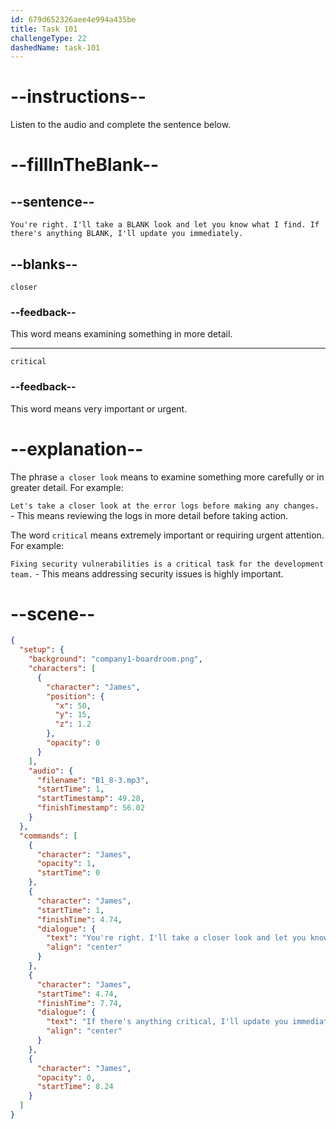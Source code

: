 ```yaml
---
id: 679d652326aee4e994a435be
title: Task 101
challengeType: 22
dashedName: task-101
---
```


<!-- (Audio) James: You're right. I'll take a closer look and let you know what I find. If there's anything critical, I'll update you immediately. -->

# --instructions--

Listen to the audio and complete the sentence below.

# --fillInTheBlank--

## --sentence--

`You're right. I'll take a BLANK look and let you know what I find. If there's anything BLANK, I'll update you immediately.`

## --blanks--

`closer`

### --feedback--

This word means examining something in more detail.

---

`critical`

### --feedback--

This word means very important or urgent.

# --explanation--

The phrase `a closer look` means to examine something more carefully or in greater detail. For example:

`Let's take a closer look at the error logs before making any changes.` - This means reviewing the logs in more detail before taking action.

The word `critical` means extremely important or requiring urgent attention. For example:

`Fixing security vulnerabilities is a critical task for the development team.` - This means addressing security issues is highly important.

# --scene--

```json
{
  "setup": {
    "background": "company1-boardroom.png",
    "characters": [
      {
        "character": "James",
        "position": {
          "x": 50,
          "y": 15,
          "z": 1.2
        },
        "opacity": 0
      }
    ],
    "audio": {
      "filename": "B1_8-3.mp3",
      "startTime": 1,
      "startTimestamp": 49.28,
      "finishTimestamp": 56.02
    }
  },
  "commands": [
    {
      "character": "James",
      "opacity": 1,
      "startTime": 0
    },
    {
      "character": "James",
      "startTime": 1,
      "finishTime": 4.74,
      "dialogue": {
        "text": "You're right. I'll take a closer look and let you know what I find.",
        "align": "center"
      }
    },
    {
      "character": "James",
      "startTime": 4.74,
      "finishTime": 7.74,
      "dialogue": {
        "text": "If there's anything critical, I'll update you immediately.",
        "align": "center"
      }
    },
    {
      "character": "James",
      "opacity": 0,
      "startTime": 8.24
    }
  ]
}
```
